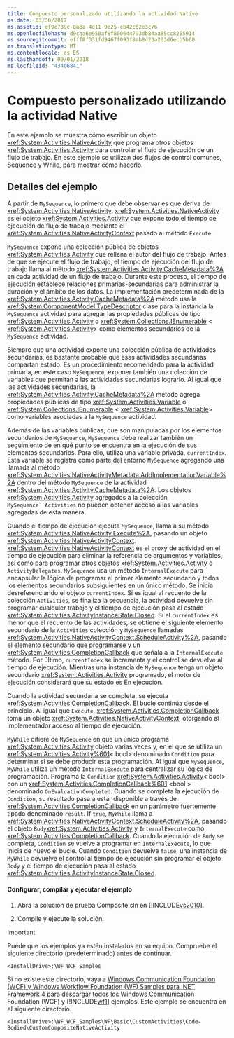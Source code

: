 ```yaml
---
title: Compuesto personalizado utilizando la actividad Native
ms.date: 03/30/2017
ms.assetid: ef9e739c-8a8a-4d11-9e25-cb42c62e3c76
ms.openlocfilehash: d9caa6e950af8f800644793db84aa85cc8255914
ms.sourcegitcommit: efff8f331fd9467f093f8ab8d23a203d6ecb5b60
ms.translationtype: MT
ms.contentlocale: es-ES
ms.lasthandoff: 09/01/2018
ms.locfileid: "43406841"
---
```

# <a name="custom-composite-using-native-activity"></a>Compuesto personalizado utilizando la actividad Native
En este ejemplo se muestra cómo escribir un objeto <xref:System.Activities.NativeActivity> que programa otros objetos <xref:System.Activities.Activity> para controlar el flujo de ejecución de un flujo de trabajo. En este ejemplo se utilizan dos flujos de control comunes, Sequence y While, para mostrar cómo hacerlo.  
  
## <a name="sample-details"></a>Detalles del ejemplo  
 A partir de `MySequence`, lo primero que debe observar es que deriva de <xref:System.Activities.NativeActivity>. <xref:System.Activities.NativeActivity> es el objeto <xref:System.Activities.Activity> que expone todo el tiempo de ejecución de flujo de trabajo mediante el <xref:System.Activities.NativeActivityContext> pasado al método `Execute`.  
  
 `MySequence` expone una colección pública de objetos <xref:System.Activities.Activity> que rellena el autor del flujo de trabajo. Antes de que se ejecute el flujo de trabajo, el tiempo de ejecución del flujo de trabajo llama al método <xref:System.Activities.Activity.CacheMetadata%2A> en cada actividad de un flujo de trabajo. Durante este proceso, el tiempo de ejecución establece relaciones primarias-secundarias para administrar la duración y el ámbito de los datos. La implementación predeterminada de la <xref:System.Activities.Activity.CacheMetadata%2A> método usa la <xref:System.ComponentModel.TypeDescriptor> clase para la instancia la `MySequence` actividad para agregar las propiedades públicas de tipo <xref:System.Activities.Activity> o <xref:System.Collections.IEnumerable> \< <xref:System.Activities.Activity>> como elementos secundarios de la `MySequence` actividad.  
  
 Siempre que una actividad expone una colección pública de actividades secundarias, es bastante probable que esas actividades secundarias compartan estado. Es un procedimiento recomendado para la actividad primaria, en este caso `MySequence`, exponer también una colección de variables que permitan a las actividades secundarias lograrlo. Al igual que las actividades secundarias, la <xref:System.Activities.Activity.CacheMetadata%2A> método agrega propiedades públicas de tipo <xref:System.Activities.Variable> o <xref:System.Collections.IEnumerable> \< <xref:System.Activities.Variable>> como variables asociadas a la `MySequence` actividad.  
  
 Además de las variables públicas, que son manipuladas por los elementos secundarios de `MySequence`, `MySequence` debe realizar también un seguimiento de en qué punto se encuentra en la ejecución de sus elementos secundarios. Para ello, utiliza una variable privada, `currentIndex`. Esta variable se registra como parte del entorno `MySequence` agregando una llamada al método <xref:System.Activities.NativeActivityMetadata.AddImplementationVariable%2A> dentro del método `MySequence` de la actividad <xref:System.Activities.Activity.CacheMetadata%2A>. Los objetos <xref:System.Activities.Activity> agregados a la colección `MySequence``Activities` no pueden obtener acceso a las variables agregadas de esta manera.  
  
 Cuando el tiempo de ejecución ejecuta `MySequence`, llama a su método <xref:System.Activities.NativeActivity.Execute%2A>, pasando un objeto <xref:System.Activities.NativeActivityContext>. <xref:System.Activities.NativeActivityContext> es el proxy de actividad en el tiempo de ejecución para eliminar la referencia de argumentos y variables, así como para programar otros objetos <xref:System.Activities.Activity> o `ActivityDelegates`. `MySequence` usa un método `InternalExecute` para encapsular la lógica de programar el primer elemento secundario y todos los elementos secundarios subsiguientes en un único método. Se inicia desreferenciando el objeto `currentIndex`. Si es igual al recuento de la colección `Activities`, se finaliza la secuencia, la actividad devuelve sin programar cualquier trabajo y el tiempo de ejecución pasa al estado <xref:System.Activities.ActivityInstanceState.Closed>. Si el `currentIndex` es menor que el recuento de las actividades, se obtiene el siguiente elemento secundario de la `Activities` colección y `MySequence` llamadas <xref:System.Activities.NativeActivityContext.ScheduleActivity%2A>, pasando el elemento secundario que programarse y un <xref:System.Activities.CompletionCallback> que señala a la `InternalExecute` método. Por último, `currentIndex` se incrementa y el control se devuelve al tiempo de ejecución. Mientras una instancia de `MySequence` tenga un objeto secundario <xref:System.Activities.Activity> programado, el motor de ejecución considerará que su estado es En ejecución.  
  
 Cuando la actividad secundaria se completa, se ejecuta <xref:System.Activities.CompletionCallback>. El bucle continúa desde el principio. Al igual que `Execute`, <xref:System.Activities.CompletionCallback> toma un objeto <xref:System.Activities.NativeActivityContext>, otorgando al implementador acceso al tiempo de ejecución.  
  
 `MyWhile` difiere de `MySequence` en que un único programa <xref:System.Activities.Activity> objeto varias veces y, en el que se utiliza un <xref:System.Activities.Activity%601>< bool\> denominado `Condition` para determinar si se debe producir esta programación. Al igual que `MySequence`, `MyWhile` utiliza un método `InternalExecute` para centralizar su lógica de programación. Programa la `Condition` <xref:System.Activities.Activity>< bool\> con un <xref:System.Activities.CompletionCallback%601> \<bool > denominado `OnEvaluationCompleted`. Cuando se completa la ejecución de `Condition`, su resultado pasa a estar disponible a través de <xref:System.Activities.CompletionCallback> en un parámetro fuertemente tipado denominado `result`. If `true`, `MyWhile` llama a  <xref:System.Activities.NativeActivityContext.ScheduleActivity%2A>, pasando el objeto `Body`<xref:System.Activities.Activity> y `InternalExecute` como <xref:System.Activities.CompletionCallback>. Cuando la ejecución de `Body` se completa, `Condition` se vuelve a programar en `InternalExecute`, lo que inicia de nuevo el bucle. Cuando `Condition` devuelve `false`, una instancia de `MyWhile` devuelve el control al tiempo de ejecución sin programar el objeto `Body` y el tiempo de ejecución pasa al estado <xref:System.Activities.ActivityInstanceState.Closed>.  
  
#### <a name="to-set-up-build-and-run-the-sample"></a>Configurar, compilar y ejecutar el ejemplo  
  
1.  Abra la solución de prueba Composite.sln en [!INCLUDE[vs2010](../../../../includes/vs2010-md.md)].  
  
2.  Compile y ejecute la solución.  
  
> [!IMPORTANT]
>  Puede que los ejemplos ya estén instalados en su equipo. Compruebe el siguiente directorio (predeterminado) antes de continuar.  
>   
>  `<InstallDrive>:\WF_WCF_Samples`  
>   
>  Si no existe este directorio, vaya a [Windows Communication Foundation (WCF) y Windows Workflow Foundation (WF) Samples para .NET Framework 4](https://go.microsoft.com/fwlink/?LinkId=150780) para descargar todos los Windows Communication Foundation (WCF) y [!INCLUDE[wf1](../../../../includes/wf1-md.md)] ejemplos. Este ejemplo se encuentra en el siguiente directorio.  
>   
>  `<InstallDrive>:\WF_WCF_Samples\WF\Basic\CustomActivities\Code-Bodied\CustomCompositeNativeActivity`